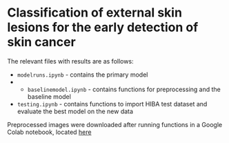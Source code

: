 # Classification of external skin lesions for the early detection of skin cancer
The relevant files with results are as follows: 
* `modelruns.ipynb` - contains the primary model
* * `baselinemodel.ipynb` - contains functions for preprocessing and the baseline model
* `testing.ipynb` - contains functions to import HIBA test dataset and evaluate the best model on the new data
  
Preprocessed images were downloaded after running functions in a Google Colab notebook, located [here](https://colab.research.google.com/drive/1XqBiA8LButjDnEbptTXUhJLl129Eed09?usp=sharing)
